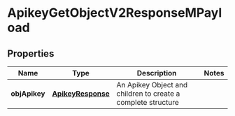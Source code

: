 

# ApikeyGetObjectV2ResponseMPayload

## Properties

Name | Type | Description | Notes
------------ | ------------- | ------------- | -------------
**objApikey** | [**ApikeyResponse**](ApikeyResponse.md) | An Apikey Object and children to create a complete structure | 




